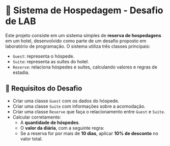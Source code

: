 # 🏨 Sistema de Hospedagem - Desafio de LAB

Este projeto consiste em um sistema simples de **reserva de hospedagens** em um hotel, desenvolvido como parte de um desafio proposto em laboratório de programação. O sistema utiliza três classes principais:

- `Guest`: representa o hóspede.
- `Suite`: representa as suítes do hotel.
- `Reserve`: relaciona hóspedes e suítes, calculando valores e regras de estadia.

## 📌 Requisitos do Desafio

- Criar uma classe `Guest` com os dados do hóspede.
- Criar uma classe `Suite` com informações sobre a acomodação.
- Criar uma classe `Reserve` que faça o relacionamento entre `Guest` e `Suite`.
- Calcular corretamente:
  - A **quantidade de hóspedes**.
  - O **valor da diária**, com a seguinte regra:
  - Se a reserva for por mais de **10 dias**, aplicar **10% de desconto** no valor total.
